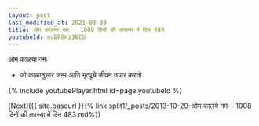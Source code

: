 ```yaml
---
layout: post
last_modified_at: 2021-03-30
title: ओम काळया नमः - 1008 दिनों की तपस्या में दिन 484
youtubeId: euER0Hz36CU
---
```

 
 
 ओम काळया नमः  
 
 -  जो काळानुसार जन्म आणि मृत्यूचे जीवन तयार करतो 
 
  
 
  
 
 
 
 
 
 


{% include youtubePlayer.html id=page.youtubeId %}
 
[Next]({{ site.baseurl }}{% link  split1/_posts/2013-10-29-ओम कालये नमः - 1008 दिनों की तपस्या में दिन 483.md%})
 
